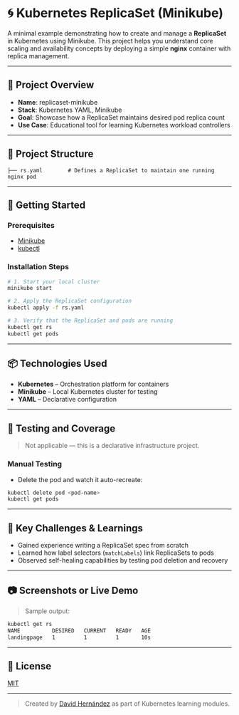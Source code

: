 # 🌀 Kubernetes ReplicaSet (Minikube)

A minimal example demonstrating how to create and manage a **ReplicaSet** in Kubernetes using Minikube. This project helps you understand core scaling and availability concepts by deploying a simple **nginx** container with replica management.

---

## 📌 Project Overview

* **Name**: replicaset-minikube
* **Stack**: Kubernetes YAML, Minikube
* **Goal**: Showcase how a ReplicaSet maintains desired pod replica count
* **Use Case**: Educational tool for learning Kubernetes workload controllers

---

## 📁 Project Structure

```
├── rs.yaml        # Defines a ReplicaSet to maintain one running nginx pod
```

---

## 🚀 Getting Started

### Prerequisites

* [Minikube](https://minikube.sigs.k8s.io/docs/start/)
* [kubectl](https://kubernetes.io/docs/tasks/tools/)

### Installation Steps

```bash
# 1. Start your local cluster
minikube start

# 2. Apply the ReplicaSet configuration
kubectl apply -f rs.yaml

# 3. Verify that the ReplicaSet and pods are running
kubectl get rs
kubectl get pods
```

---

## 📦 Technologies Used

* **Kubernetes** – Orchestration platform for containers
* **Minikube** – Local Kubernetes cluster for testing
* **YAML** – Declarative configuration

---

## 🧪 Testing and Coverage

> Not applicable — this is a declarative infrastructure project.

### Manual Testing

* Delete the pod and watch it auto-recreate:

```bash
kubectl delete pod <pod-name>
kubectl get pods
```

---

## 🧠 Key Challenges & Learnings

* Gained experience writing a ReplicaSet spec from scratch
* Learned how label selectors (`matchLabels`) link ReplicaSets to pods
* Observed self-healing capabilities by testing pod deletion and recovery

---

## 📷 Screenshots or Live Demo

> Sample output:

```bash
kubectl get rs
NAME          DESIRED   CURRENT   READY   AGE
landingpage   1         1         1       10s
```

---

## 📜 License

[MIT](https://opensource.org/licenses/MIT)

---

> Created by [David Hernández](https://github.com/davidhernandez-adm) as part of Kubernetes learning modules.
